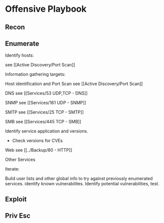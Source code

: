 # Offensive Playbook

## Recon

## Enumerate

Identify hosts:

  see [[Active Discovery/Port Scan]]

Information gathering targets:

  Host identification and Port Scan
  see [[Active Discovery/Port Scan]]

  DNS
  see [[Services/53 UDP,TCP - DNS]]

  SNMP
  see [[Services/161 UDP - SNMP]]

  SMTP
  see [[Services/25 TCP - SMTP]]

  SMB
  see [[Services/445 TCP - SMB]]

  Identify service application and versions.
  - Check versions for CVEs

  Web
  see [[../Backup/80 - HTTP]]

  Other Services

Iterate:

  Build user lists and other global info to try against previously enumerated services.
  identify known vulnerabilites.
  Identify potential vulnerabilities, test.

## Exploit


## Priv Esc






